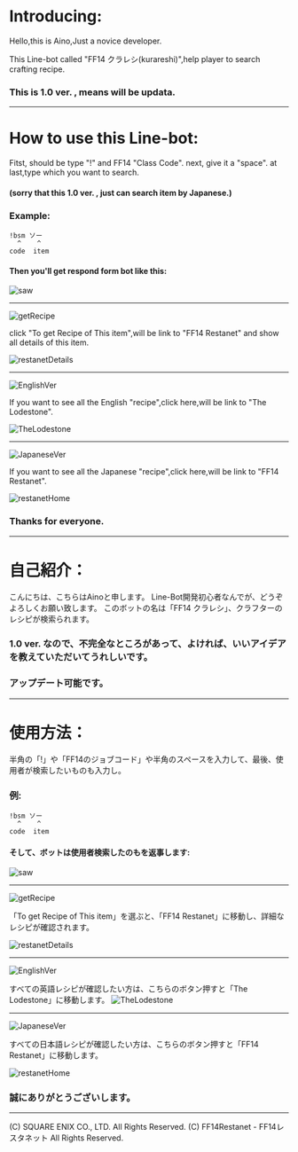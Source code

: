 # Introducing:

 Hello,this is Aino,Just a novice developer.

 This Line-bot called "FF14 クラレシ(kurareshi)",help player to search crafting recipe.

 ### This is 1.0 ver. , means will be updata.
 
---


# How to use this Line-bot:
 Fitst, should be type "!" and FF14 "Class Code".
 next, give it a "space".
 at last,type which you want to search.
#### (sorry that this 1.0 ver. , just can search item by Japanese.)

### Example:
    !bsm ソー
      ^    ^
    code  item
    
#### Then you'll get respond form bot like this:
![saw](saw.png)

---
![getRecipe](getRecipe.png)

click "To get Recipe of This item",will be link to "FF14 Restanet" and show all details of this item.

![restanetDetails](restanetDetails.png)

---
![EnglishVer](EnglishVer.png)

If you want to see all the English "recipe",click here,will be link to "The Lodestone".

![TheLodestone](TheLodestone.png)

---
![JapaneseVer](JapaneseVer.png)

If you want to see all the Japanese "recipe",click here,will be link to "FF14 Restanet".

![restanetHome](restanetHome.png)


### Thanks for everyone.

---

# 自己紹介：
こんにちは、こちらはAinoと申します。
Line-Bot開発初心者なんでが、どうぞよろしくお願い致します。
このボットの名は「FF14 クラレシ」、クラフターのレシピが検索られます。
###  1.0 ver. なので、不完全なところがあって、よければ、いいアイデアを教えていただいてうれしいです。
### アップデート可能です。

---

#  使用方法：
半角の「!」や「FF14のジョブコード」や半角のスペースを入力して、最後、使用者が検索したいものも入力し。

### 例:
    !bsm ソー
      ^    ^
    code  item
    
#### そして、ボットは使用者検索したのもを返事します:
![saw](saw.png)

---
![getRecipe](getRecipe.png)

「To get Recipe of This item」を選ぶと、「FF14 Restanet」に移動し、詳細なレシピが確認されます。

![restanetDetails](restanetDetails.png)

---
![EnglishVer](EnglishVer.png)

すべての英語レシピが確認したい方は、こちらのボタン押すと「The Lodestone」に移動します。
![TheLodestone](TheLodestone.png)

---
![JapaneseVer](JapaneseVer.png)

すべての日本語レシピが確認したい方は、こちらのボタン押すと「FF14 Restanet」に移動します。

![restanetHome](restanetHome.png)


### 誠にありがとうございします。

---

(C) SQUARE ENIX CO., LTD. All Rights Reserved.
(C) FF14Restanet - FF14レスタネット All Rights Reserved.
